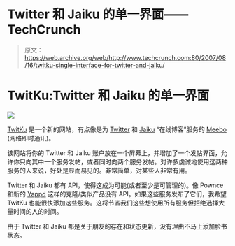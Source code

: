 # Twitter 和 Jaiku 的单一界面——TechCrunch

> 原文：<https://web.archive.org/web/http://www.techcrunch.com:80/2007/08/16/twitku-single-interface-for-twitter-and-jaiku/>

# TwitKu:Twitter 和 Jaiku 的单一界面

![](img/17b8e145afc7e14d36e2eec5deda00af.png)

[TwitKu](https://web.archive.org/web/20210918141216/http://twitku.com/) 是一个新的网站，有点像是为 [Twitter](https://web.archive.org/web/20210918141216/http://www.crunchbase.com/company/twitter) 和 [Jaiku](https://web.archive.org/web/20210918141216/http://www.crunchbase.com/company/jaiku) “在线博客”服务的 [Meebo](https://web.archive.org/web/20210918141216/http://www.crunchbase.com/company/meebo) (网络即时通讯)。

该网站将你的 Twitter 和 Jaiku 账户放在一个屏幕上，并增加了一个发帖界面，允许你只向其中一个服务发帖，或者同时向两个服务发帖。对许多虔诚地使用这两种服务的人来说，好处是显而易见的。非常简单，对某些人非常有用。

Twitter 和 Jaiku 都有 API，使得这成为可能(或者至少是可管理的)。像 Pownce 和新的 [Yappd](https://web.archive.org/web/20210918141216/http://www.beta.techcrunch.com/2007/08/13/yappd-launches-calls-itself-twitter-with-pictures/) 这样的克隆/类似产品没有 API。如果这些服务发布了它们，我希望 TwitKu 也能很快添加这些服务。这将节省我们这些想使用所有服务但拒绝选择大量时间的人的时间。

由于 Twitter 和 Jaiku 都是关于朋友的存在和状态更新，没有理由不马上添加脸书状态。